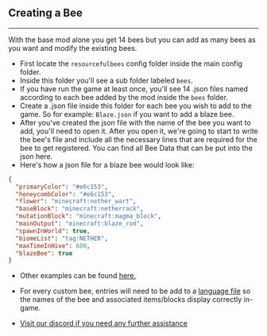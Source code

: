## **Creating a Bee**
***

With the base mod alone you get 14 bees but you can add as many bees as you want and modify the existing bees.

* First locate the `resourcefulbees` config folder inside the main config folder.
* Inside this folder you'll see a sub folder labeled `bees`.
* If you have run the game at least once, you'll see 14 .json files named according to each bee added by the mod inside the `bees` folder. 
* Create a .json file inside this folder for each bee you wish to add to the game. So for example: `Blaze.json` if you want to add a blaze bee.
* After you've created the json file with the name of the bee you want to add, you'll need to open it. After you open it, we're going to start to write the bee's file and include all the necessary lines that are required for the bee to get registered. You can find all Bee Data that can be put into the json here. 
* Here's how a json file for a blaze bee would look like:
```json
{
  "primaryColor": "#e6c153",
  "honeycombColor": "#e6c153",
  "flower": "minecraft:nether_wart",
  "baseBlock": "minecraft:netherrack",
  "mutationBlock": "minecraft:magma_block",
  "mainOutput": "minecraft:blaze_rod",
  "spawnInWorld": true,
  "biomeList": "tag:NETHER",
  "maxTimeInHive": 600,
  "blazeBee": true
}
```
* Other examples can be found [here.](https://resourceful-bees.readthedocs.io/en/1.15/examples/examples/)
* For every custom bee, entries will need to be add to a [language file](https://resourceful-bees.readthedocs.io/en/1.16.3/getting_started/language_files/) so the names of the bee and associated items/blocks display correctly in-game. 

* [Visit our discord if you need any further assistance](https://discord.gg/resourcefulbees)
